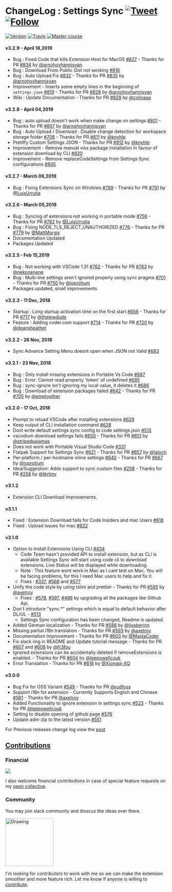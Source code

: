 # ChangeLog : Settings Sync [![Tweet](https://img.shields.io/twitter/url/http/shields.io.svg?style=social)](https://twitter.com/intent/tweet?text=Synchronize%20your%20%40VisualStudio%20%40code%20Settings%20Across%20Multiple%20Machines%20using%20%40github%20GIST%20by%20%40itsShanKhan&url=https://github.com/shanalikhan/code-settings-sync&via=code&hashtags=code,vscode,SettingsSync,developers) [![Follow](https://img.shields.io/twitter/follow/itsShanKhan.svg?style=social&label=Follow)](https://twitter.com/intent/follow?screen_name=itsShanKhan)

[![Version](https://vsmarketplacebadge.apphb.com/version/Shan.code-settings-sync.svg)](https://marketplace.visualstudio.com/items?itemName=Shan.code-settings-sync) [![Travis](https://img.shields.io/travis/rust-lang/rust.svg)](https://marketplace.visualstudio.com/items?itemName=Shan.code-settings-sync) [![Master course](https://img.shields.io/badge/Supported%20by-VSCode%20Power%20User%20Course%20%E2%86%92-gray.svg?colorA=444444&colorB=4F44D6)](https://t.co/8BEMyhpKU5?amp=1)

#### v3.2.9 - April 18,2019

* Bug : Fixed Code that kills Extension Host for MacOS [#827](https://github.com/shanalikhan/code-settings-sync/issues/827) - Thanks for PR [#834](https://github.com/shanalikhan/code-settings-sync/pull/834) by [@arnohovhannisyan](https://github.com/arnohovhannisyan)
* Bug : Download From Public Gist not working [#816](https://github.com/shanalikhan/code-settings-sync/issues/816)
* Bug : Auto Upload Fix [#832](https://github.com/shanalikhan/code-settings-sync/issues/832) - Thanks for PR [#835](https://github.com/shanalikhan/code-settings-sync/pull/835) by [@arnohovhannisyan](https://github.com/arnohovhannisyan)
* Improvement - Inserts some empty lines in the beginning of `settings.json` [#819](https://github.com/shanalikhan/code-settings-sync/issues/819) - Thanks for PR [#828](https://github.com/shanalikhan/code-settings-sync/pull/828) by [@arnohovhannisyan](https://github.com/arnohovhannisyan)
* Wiki : Update Documentation - Thanks for PR [#828](https://github.com/shanalikhan/code-settings-sync/pull/845) by [@colinaaa](https://github.com/colinaaa)

#### v3.2.8 - April 04,2019

* Bug : auto upload doesn't work when make change on settings [#801](https://github.com/shanalikhan/code-settings-sync/issues/801) -  Thanks for PR [#807](https://github.com/shanalikhan/code-settings-sync/pull/807) by [@arnohovhannisyan](https://github.com/arnohovhannisyan)
* Bug : Auto Upload / Download : Disable change detection for workspace storage folder [#708](https://github.com/shanalikhan/code-settings-sync/issues/708) -  Thanks for PR [#811](https://github.com/shanalikhan/code-settings-sync/pull/811) by [@knyhle](https://github.com/knyhle)
* Pretiffy Custom Settings JSON -  Thanks for PR [#812](https://github.com/shanalikhan/code-settings-sync/pull/812) by [@knyhle](https://github.com/knyhle)
* Improvement - Remove manual visx package installation in favour of extension download by CLI [#820](https://github.com/shanalikhan/code-settings-sync/issues/820)
* Improvement - Remove replaceCodeSettings from Settings Sync configurations [#805](https://github.com/shanalikhan/code-settings-sync/issues/805)

#### v3.2.7 - March 06,2019

* Bug : Fixing Extensions Sync on Windows [#789](https://github.com/shanalikhan/code-settings-sync/issues/789) -  Thanks for PR [#791](https://github.com/shanalikhan/code-settings-sync/pull/791) by [@LuisUrrutia](https://github.com/LuisUrrutia)

#### v3.2.6 - March 05,2019

* Bug : Syncing of extensions not working in portable mode [#756](https://github.com/shanalikhan/code-settings-sync/issues/756) -  Thanks for PR [#782](https://github.com/shanalikhan/code-settings-sync/pull/782) by [@LuisUrrutia](https://github.com/LuisUrrutia)
* Bug : Fixing NODE_TLS_REJECT_UNAUTHORIZED [#776](https://github.com/shanalikhan/code-settings-sync/issues/776) -  Thanks for PR [#779](https://github.com/shanalikhan/code-settings-sync/pull/779) by [@MattMorgis](https://github.com/MattMorgis)
* Documentation Updated
* Packages Updated

#### v3.2.5 - Feb 15,2019

* Bug : Not working with VSCode 1.31 [#762](https://github.com/shanalikhan/code-settings-sync/issues/762) -  Thanks for PR [#763](https://github.com/shanalikhan/code-settings-sync/pull/763) by [@nekonenene](https://github.com/nekonenene)
* Bug : Multi-line settings aren't ignored properly using sync pragma [#701](https://github.com/shanalikhan/code-settings-sync/issues/701) -  Thanks for PR [#750](https://github.com/shanalikhan/code-settings-sync/pull/750) by [@ioprotium](https://github.com/ioprotium)
* Packages updated, small improvements

#### v3.2.3 - 11 Dec, 2018

* Startup : Long startup activation time on the first start [#656](https://github.com/shanalikhan/code-settings-sync/issues/656) -  Thanks for PR [#717](https://github.com/shanalikhan/code-settings-sync/pull/717) by [@thejewdude](https://github.com/thejewdude)
* Feature : Adding coder.com support [#714](https://github.com/shanalikhan/code-settings-sync/issues/714) - Thanks for PR [#720](https://github.com/shanalikhan/code-settings-sync/pull/720) by [@deansheather](https://github.com/deansheather)

#### v3.2.2 - 26 Nov, 2018

* Sync Advance Setting Menu doesnt open when JSON not Valid [#683](https://github.com/shanalikhan/code-settings-sync/issues/683)

#### v3.2.1 - 23 Nov, 2018

* Bug : Only install missing extensions in Portable Vs Code [#687](https://github.com/shanalikhan/code-settings-sync/issues/687)
* Bug : Error: Cannot read property 'token' of undefined [#685](https://github.com/shanalikhan/code-settings-sync/issues/685)
* Bug : sync-ignore isn't ignoring my local value, it deletes it [#686](https://github.com/shanalikhan/code-settings-sync/issues/686)
* Bug : Download of extension packages failed [#642](https://github.com/shanalikhan/code-settings-sync/issues/642) - Thanks for PR [#705](https://github.com/shanalikhan/code-settings-sync/pull/705) by [@emptyother](https://github.com/emptyother)


#### v3.2.0 - 17 Oct, 2018

* Prompt to reload VSCode after installing extensions [#629](https://github.com/shanalikhan/code-settings-sync/issues/629)
* Keep output of CLI installation command [#628](https://github.com/shanalikhan/code-settings-sync/issues/628)
* Dont write default settings sync config to code settings.json [#513](https://github.com/shanalikhan/code-settings-sync/issues/513)
* vscodium download settings fails [#650](https://github.com/shanalikhan/code-settings-sync/issues/650) - Thanks for PR [#651](https://github.com/shanalikhan/code-settings-sync/pull/651) by [@stripedpajamas](https://github.com/stripedpajamas)
* Does not work with Portable Visual Studio Code [#331](https://github.com/shanalikhan/code-settings-sync/issues/331)
* Flatpak Support for Settings Sync [#621](https://github.com/shanalikhan/code-settings-sync/issues/621) - Thanks for PR [#657](https://github.com/shanalikhan/code-settings-sync/pull/657) by [@laloch](https://github.com/laloch)
* Per-platform / per-hostname inline settings [#640](https://github.com/shanalikhan/code-settings-sync/issues/640) - Thanks for PR [#667](https://github.com/shanalikhan/code-settings-sync/pull/667) by [@ioprotium](https://github.com/ioprotium)
* Idea/Suggestion: Adds support to sync custom files [#258](https://github.com/shanalikhan/code-settings-sync/issues/258) - Thanks for PR [#258](https://github.com/shanalikhan/code-settings-sync/pull/258) by [@tkrtmy](https://github.com/tkrtmy)


#### v3.1.2
* Extension CLI Download Improvements.

#### v3.1.1
* Fixed : Extension Download fails for Code Insiders and mac Users [#618](https://github.com/shanalikhan/code-settings-sync/issues/618)
* Fixed : Upload issues for mac [#622](https://github.com/shanalikhan/code-settings-sync/issues/622)


#### v3.1.0
* Option to Install Extensions Using CLI [#434](https://github.com/shanalikhan/code-settings-sync/issues/434)
    - Code Team hasn't provided API to install extension, but as CLI is available Settings Sync will start using code cli to download extensions. Live Status will be displayed while downloading.
    - Note : This feature wont work in Mac as I cant test on Mac. You will be facing problems, for this I need Mac users to help and fix it.
    - Fixes : [#337](https://github.com/shanalikhan/code-settings-sync/issues/337), [#566](https://github.com/shanalikhan/code-settings-sync/issues/566) and [#577](https://github.com/shanalikhan/code-settings-sync/issues/577)
* Unify the code style by using tslint and prettier - Thanks for PR [#595](https://github.com/shanalikhan/code-settings-sync/pull/595) by [@axetroy](https://github.com/axetroy)
    - Fixes : [#578](https://github.com/shanalikhan/code-settings-sync/issues/578), [#597](https://github.com/shanalikhan/code-settings-sync/issues/597), [#486](https://github.com/shanalikhan/code-settings-sync/issues/486) by upgrading all the packages like Github Api.
* Don't introduce "sync.*" settings which is equal to default behavior after DL/UL - [#513](https://github.com/shanalikhan/code-settings-sync/issues/513)
    - Settings Sync configuration has been changed, Readme is updated.
* Added German localization - Thanks for PR [#588](https://github.com/shanalikhan/code-settings-sync/pull/588) by [@ljosberinn](https://github.com/ljosberinn)
* Missing partial i18n translation - Thanks for PR [#593](https://github.com/shanalikhan/code-settings-sync/pull/593) by [@axetroy](https://github.com/axetroy)
* Documentation Improvement - Thanks for PR [#603](https://github.com/shanalikhan/code-settings-sync/pull/603) by [@MastaCoder](https://github.com/MastaCoder)
* Fix slack img in README and Update tutorial message - Thanks for PR [#607](https://github.com/shanalikhan/code-settings-sync/pull/607) and [#608](https://github.com/shanalikhan/code-settings-sync/pull/608) by [@fr3fou](https://github.com/fr3fou)
* Ignored extensions can be accidentally deleted if removeExtensions is enabled. - Thanks for PR [#604](https://github.com/shanalikhan/code-settings-sync/pull/604) by [@leepowellcouk](https://github.com/leepowellcouk)
* Error Translation - Thanks for PR [#616](https://github.com/shanalikhan/code-settings-sync/pull/616) by [@Xiongqi-XQ](https://github.com/Xiongqi-XQ)

#### v3.0.0

* Bug Fix for OSS Variant  [#549](https://github.com/shanalikhan/code-settings-sync/issues/549) - Thanks for PR [@rudfoss](https://github.com/rudfoss)
* Support i18n for extension - Currently Supports English and Chinese [#581](https://github.com/shanalikhan/code-settings-sync/issues/581) - Thanks for PR [@axetroy](https://github.com/axetroy)
* Added Functionality to ignore extension in settings sync [#523](https://github.com/shanalikhan/code-settings-sync/pull/523) - Thanks for PR [@leepowellcouk](https://github.com/leepowellcouk)
* Setting to disable opening of github page [#576](https://github.com/shanalikhan/code-settings-sync/pull/576)
* Update adm-zip to the latest version [#551](https://github.com/shanalikhan/code-settings-sync/pull/551)

For Previous releases change log view the [post](http://shanalikhan.github.io/2016/05/14/Visual-studio-code-sync-settings-release-notes.html)


## [Contributions](https://github.com/shanalikhan/code-settings-sync/blob/master/CONTRIBUTING.md)

### Financial

[<img src="https://www.paypalobjects.com/en_US/i/btn/btn_donateCC_LG.gif">](https://www.paypal.com/cgi-bin/webscr?cmd=_donations&business=4W3EWHHBSYMM8&lc=IE&item_name=Code%20Settings%20Sync&item_number=visual%20studio%20code%20settings%20sync&currency_code=USD&bn=PP%2dDonationsBF%3abtn_donate_SM%2egif%3aNonHosted)

I also welcome financial contributions in case of special feature requests on my [open collective](https://opencollective.com/code-settings-sync).

### Community

You may join slack community and disscus the ideas over there.

<a href="https://join.slack.com/t/codesettingssync/shared_invite/enQtMzE3MjY5NTczNDMwLTYwMTIwNGExOGE2MTJkZWU0OTU5MmI3ZTc4N2JkZjhjMzY1OTk5OGExZjkwMDMzMDU4ZTBlYjk5MGQwZmMyNzk">
<img src="https://i.imgur.com/1QWdtcX.png" alt="Drawing" style="width: 150px;"/>
</a>

I'm looking for contributors to work with me so we can make the extension smoother and more feature rich.
Let me know if anyone is willing to [contribute](https://github.com/shanalikhan/code-settings-sync/blob/master/CONTRIBUTING.md).

